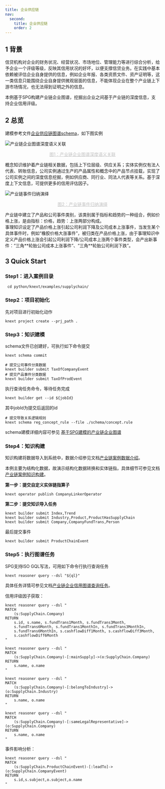 ```yaml
---
title: 企业供应链
nav:
  second:
    title: 企业供应链
    order: 2
---
```


## 1 背景

信贷机构对企业的财务状况、经营状况、市场地位、管理能力等进行综合分析，给予企业一个评级等级，反映其信用状况的好坏，以便支撑信贷业务。在实践中基本依赖被评估企业自身提供的信息，例如企业年报、各类资质文件、资产证明等，这一类信息只能围绕企业自身提供微观层面的信息，不能体现企业在整个产业链上下游市场情况，也无法得到证明之外的信息。

本例基于SPG构建产业链企业图谱，挖掘出企业之间基于产业链的深度信息，支持企业信用评级。

## 2 总览

建模参考文件[企业供应链图谱schema](https://github.com/OpenSPG/openspg/blob/master/python/knext/examples/supplychain/schema/supplychain.schema)，如下图实例

![产业链企业图谱深度语义关联](https://mdn.alipayobjects.com/huamei_xgb3qj/afts/img/A*J_NpRoNbO-YAAAAAAAAAAAAADtmcAQ/original)

<center style="font-size:14px;color:#C0C0C0;text-decoration:underline">图1：产业链企业图谱深度语义关联 </center>

概念知识维护着产业链相关数据，包括上下位层级、供应关系；实体实例仅有法人代表、转账信息，公司实例通过生产的产品属性和概念中的产品节点挂载，实现了公司实例之间的深度信息挖掘，例如供应商、同行业、同法人代表等关系。基于深度上下文信息，可提供更多的信用评估因子。

![产业链事件归纳演绎  ](https://mdn.alipayobjects.com/huamei_xgb3qj/afts/img/A*X2TES7hf9ycAAAAAAAAAAAAADtmcAQ/original)

<center style="font-size:14px;color:#c0c0c0;text-decoration:underline">图2：产业链事件归纳演绎  </center>

产业链中建立了产品和公司事件类别，该类别属于指标和趋势的一种组合，例如价格上涨，是由指标：价格，趋势：上涨两部分构成。  
事理知识设定了产品价格上涨引起公司利润下降及公司成本上涨事件，当发生某个具体事件时，例如“橡胶价格大涨事件”，被归类在产品价格上涨，由于事理知识中定义产品价格上涨会引起公司利润下降/公司成本上涨两个事件类型，会产出新事件：“三角\*\*轮胎公司成本上涨事件”、“三角\*\*轮胎公司利润下跌”。

## 3 Quick Start

### Step1：进入案例目录

```shell
 cd python/knext/examples/supplychain/
```

### Step2：项目初始化

先对项目进行初始化动作

```cypher
knext project create --prj_path .
```

### Step3：知识建模

schema文件已创建好，可执行如下命令提交

```shell
knext schema commit
```

```shell
# 提交公司事件分类数据
knext builder submit TaxOfCompanyEvent
# 提交产品事件分类数据
knext builder submit TaxOfProdEvent
```

执行查询任务命令，等待任务完成

```shell
knext builder get --id ${jobId}
```

其中jobId为提交后返回的id

```shell
# 提交导致关系逻辑规则
knext schema reg_concept_rule --file ./schema/concept.rule
```

schema建模详细内容可参见 [基于SPG建模的产业链企业图谱](./model.md)

### Step4：知识构建

知识构建将数据导入到系统中，数据介绍参见文档[产业链案例数据介绍](./data.md)。

本例主要为结构化数据，故演示结构化数据转换和实体链指，具体细节可参见文档[产业链案例知识构建](./builder.md)。

**第一步：提交自定义实体链指算子**

```shell
knext operator publish CompanyLinkerOperator
```

**第二步：提交知识导入任务**

```shell
knext builder submit Index,Trend
knext builder submit Industry,Product,ProductHasSupplyChain
knext builder submit Company,CompanyFundTrans,Person
```

最后提交事件

```shell
knext builder submit ProductChainEvent
```

### Step5：执行图谱任务

SPG支持ISO GQL写法，可用如下命令行执行查询任务

```cypher
knext reasoner query --dsl "${ql}"
```

具体任务详情可参见文档[产业链企业信用图谱查询任务](./query.md)。

信用评级因子获取：

```cypher
knext reasoner query --dsl "
MATCH
    (s:SupplyChain.Company)
RETURN
    s.id, s.name, s.fundTrans1Month, s.fundTrans3Month,
    s.fundTrans6Month, s.fundTrans1MonthIn, s.fundTrans3MonthIn,
    s.fundTrans6MonthIn, s.cashflowDiff1Month, s.cashflowDiff3Month,
    s.cashflowDiff6Month
"
```

```cypher
knext reasoner query --dsl "
MATCH
    (s:SupplyChain.Company)-[:mainSupply]->(o:SupplyChain.Company)
RETURN
    s.name, o.name
"
```

```cypher
knext reasoner query --dsl "
MATCH
    (s:SupplyChain.Company)-[:belongToIndustry]->(o:SupplyChain.Industry)
RETURN
    s.name, o.name
"
```

```cypher
knext reasoner query --dsl "
MATCH
    (s:SupplyChain.Company)-[:sameLegalRepresentative]->(o:SupplyChain.Company)
RETURN
    s.name, o.name
"
```

事件影响分析：

```cypher
knext reasoner query --dsl "
MATCH
    (s:SupplyChain.ProductChainEvent)-[:leadTo]->(o:SupplyChain.CompanyEvent)
RETURN
    s.id,s.subject,o.subject,o.name
"
```
